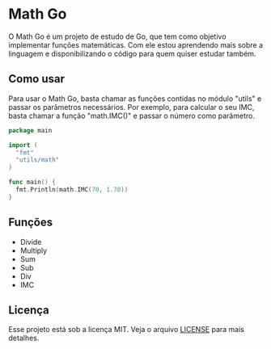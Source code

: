 # Math Go

O Math Go é um projeto de estudo de Go, que tem como objetivo implementar funções matemáticas. Com ele estou aprendendo mais sobre a linguagem e disponibilizando o código para quem quiser estudar também.

## Como usar

Para usar o Math Go, basta chamar as funções contidas no módulo "utils" e passar os parâmetros necessários. Por exemplo, para calcular o seu IMC, basta chamar a função "math.IMC()" e passar o número como parâmetro.

```go
package main

import (
  "fmt"
  "utils/math"
)

func main() {
  fmt.Println(math.IMC(70, 1.70))
}
```

## Funções

- Divide
- Multiply
- Sum
- Sub
- Div
- IMC

## Licença
Esse projeto está sob a licença MIT. Veja o arquivo [LICENSE](LICENSE) para mais detalhes.
